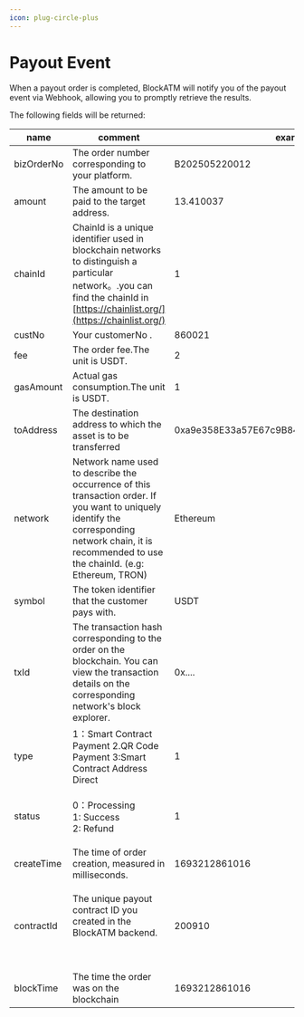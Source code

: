```yaml
---
icon: plug-circle-plus
---
```


# Payout Event

When a payout order is completed, BlockATM will notify you of the payout event via Webhook, allowing you to promptly retrieve the results.

The following fields will be returned:

| name                    | comment                                                                                                                                                                                               | example                                    |
| ----------------------- | ----------------------------------------------------------------------------------------------------------------------------------------------------------------------------------------------------- | ------------------------------------------ |
| bizOrderNo              | The order number corresponding to your platform.                                                                                                                                                      | B202505220012                              |
| amount                  | The amount to be paid to the target address.                                                                                                                                                          | 13.410037                                  |
| chainId                 | ChainId is a unique identifier used in blockchain networks to distinguish a particular network。.you can find the chainId in [https://chainlist.org/](https://chainlist.org/)                          | 1                                          |
| custNo                  | Your customerNo .                                                                                                                                                                                     | 860021                                     |
| fee                     | The order fee.The unit is USDT.                                                                                                                                                                       | 2                                          |
| <p></p><p>gasAmount</p> | Actual gas consumption.The unit is USDT.                                                                                                                                                              | 1                                          |
| <p></p><p>toAddress</p> | The destination address to which the asset is to be transferred                                                                                                                                       | 0xa9e358E33a57E67c9B84618a52f0194C345C8e35 |
| network                 | Network name used to describe the occurrence of this transaction order. If you want to uniquely identify the corresponding network chain, it is recommended to use the chainId. (e.g: Ethereum, TRON) | Ethereum                                   |
| symbol                  | The token identifier that the customer pays with.                                                                                                                                                     | USDT                                       |
| txId                    | The transaction hash corresponding to the order on the blockchain. You can view the transaction details on the corresponding network's block explorer.                                                | 0x....                                     |
| type                    | 1：Smart Contract Payment 2.QR Code Payment 3:Smart Contract Address Direct                                                                                                                            | 1                                          |
| status                  | <p> 0：Processing <br> 1: Success<br>2: Refund</p>                                                                                                                                                     | 1                                          |
| createTime              | The time of order creation, measured in milliseconds.                                                                                                                                                 | 1693212861016                              |
| contractId              | <p>The unique payout contract ID you created in the BlockATM backend.</p><p><br></p>                                                                                                                  | 200910                                     |
| <p></p><p>blockTime</p> | The time the order was on the blockchain                                                                                                                                                              | 1693212861016                              |
